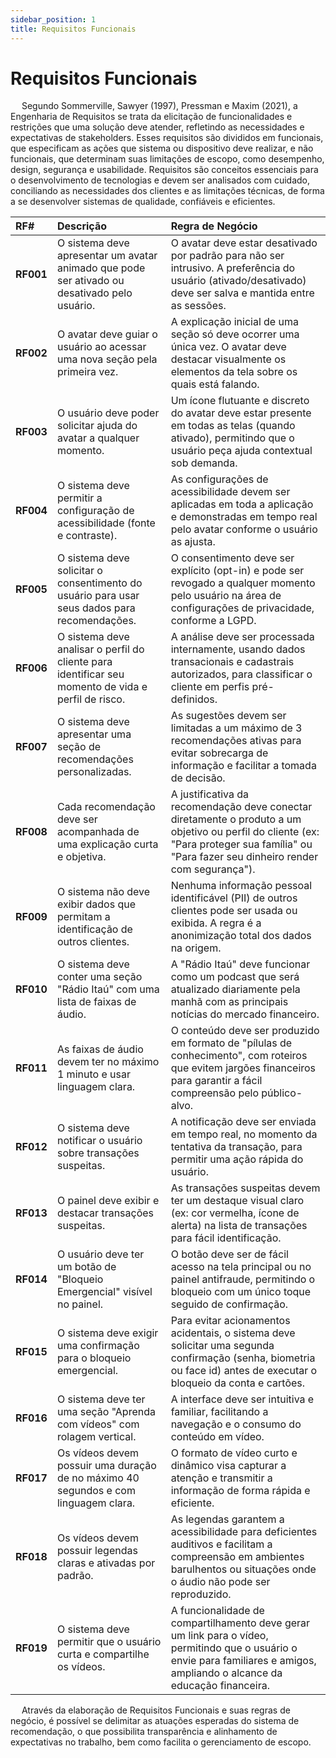 ```yaml
---
sidebar_position: 1
title: Requisitos Funcionais
---
```



# Requisitos Funcionais 

&emsp; Segundo Sommerville, Sawyer (1997), Pressman e Maxim (2021), a Engenharia de Requisitos se trata da elicitação de funcionalidades e restrições que uma solução deve atender, refletindo as necessidades e expectativas de stakeholders. Esses requisitos são divididos em funcionais, que especificam as ações que sistema ou dispositivo deve realizar, e não funcionais, que determinam suas limitações de escopo, como desempenho, design, segurança e usabilidade. Requisitos são conceitos essenciais para o desenvolvimento de tecnologias e devem ser analisados com cuidado, conciliando as necessidades dos clientes e as limitações técnicas, de forma a se desenvolver sistemas de qualidade, confiáveis e eficientes.  

| RF\# | Descrição | Regra de Negócio |
| :---- | :---- | :---- |
| **RF001** | O sistema deve apresentar um avatar animado que pode ser ativado ou desativado pelo usuário. | O avatar deve estar desativado por padrão para não ser intrusivo. A preferência do usuário (ativado/desativado) deve ser salva e mantida entre as sessões. |
| **RF002** | O avatar deve guiar o usuário ao acessar uma nova seção pela primeira vez. | A explicação inicial de uma seção só deve ocorrer uma única vez. O avatar deve destacar visualmente os elementos da tela sobre os quais está falando. |
| **RF003** | O usuário deve poder solicitar ajuda do avatar a qualquer momento. | Um ícone flutuante e discreto do avatar deve estar presente em todas as telas (quando ativado), permitindo que o usuário peça ajuda contextual sob demanda. |
| **RF004** | O sistema deve permitir a configuração de acessibilidade (fonte e contraste). | As configurações de acessibilidade devem ser aplicadas em toda a aplicação e demonstradas em tempo real pelo avatar conforme o usuário as ajusta. |
| **RF005** | O sistema deve solicitar o consentimento do usuário para usar seus dados para recomendações. | O consentimento deve ser explícito (opt-in) e pode ser revogado a qualquer momento pelo usuário na área de configurações de privacidade, conforme a LGPD. |
| **RF006** | O sistema deve analisar o perfil do cliente para identificar seu momento de vida e perfil de risco. | A análise deve ser processada internamente, usando dados transacionais e cadastrais autorizados, para classificar o cliente em perfis pré-definidos. |
| **RF007** | O sistema deve apresentar uma seção de recomendações personalizadas. | As sugestões devem ser limitadas a um máximo de 3 recomendações ativas para evitar sobrecarga de informação e facilitar a tomada de decisão. |
| **RF008** | Cada recomendação deve ser acompanhada de uma explicação curta e objetiva. | A justificativa da recomendação deve conectar diretamente o produto a um objetivo ou perfil do cliente (ex: "Para proteger sua família" ou "Para fazer seu dinheiro render com segurança"). |
| **RF009** | O sistema não deve exibir dados que permitam a identificação de outros clientes. | Nenhuma informação pessoal identificável (PII) de outros clientes pode ser usada ou exibida. A regra é a anonimização total dos dados na origem. |
| **RF010** | O sistema deve conter uma seção "Rádio Itaú" com uma lista de faixas de áudio. | A "Rádio Itaú" deve funcionar como um podcast que será atualizado diariamente pela manhã com as principais notícias do mercado financeiro. |
| **RF011** | As faixas de áudio devem ter no máximo 1 minuto e usar linguagem clara. | O conteúdo deve ser produzido em formato de "pílulas de conhecimento", com roteiros que evitem jargões financeiros para garantir a fácil compreensão pelo público-alvo. |
| **RF012** | O sistema deve notificar o usuário sobre transações suspeitas. | A notificação deve ser enviada em tempo real, no momento da tentativa da transação, para permitir uma ação rápida do usuário. |
| **RF013** | O painel deve exibir e destacar transações suspeitas. | As transações suspeitas devem ter um destaque visual claro (ex: cor vermelha, ícone de alerta) na lista de transações para fácil identificação. |
| **RF014** | O usuário deve ter um botão de "Bloqueio Emergencial" visível no painel. | O botão deve ser de fácil acesso na tela principal ou no painel antifraude, permitindo o bloqueio com um único toque seguido de confirmação. |
| **RF015** | O sistema deve exigir uma confirmação para o bloqueio emergencial. | Para evitar acionamentos acidentais, o sistema deve solicitar uma segunda confirmação (senha, biometria ou face id) antes de executar o bloqueio da conta e cartões. |
| **RF016** | O sistema deve ter uma seção "Aprenda com vídeos" com rolagem vertical. | A interface deve ser intuitiva e familiar, facilitando a navegação e o consumo do conteúdo em vídeo. |
| **RF017** | Os vídeos devem possuir uma duração de no máximo 40 segundos e com linguagem clara. | O formato de vídeo curto e dinâmico visa capturar a atenção e transmitir a informação de forma rápida e eficiente. |
| **RF018** | Os vídeos devem possuir legendas claras e ativadas por padrão. | As legendas garantem a acessibilidade para deficientes auditivos e facilitam a compreensão em ambientes barulhentos ou situações onde o áudio não pode ser reproduzido. |
| **RF019** | O sistema deve permitir que o usuário curta e compartilhe os vídeos. | A funcionalidade de compartilhamento deve gerar um link para o vídeo, permitindo que o usuário o envie para familiares e amigos, ampliando o alcance da educação financeira. |

&emsp; Através da elaboração de Requisitos Funcionais e suas regras de negócio, é possível se delimitar as atuações esperadas do sistema de recomendação, o que possibilita transparência e alinhamento de expectativas no trabalho, bem como facilita o gerenciamento de escopo.
